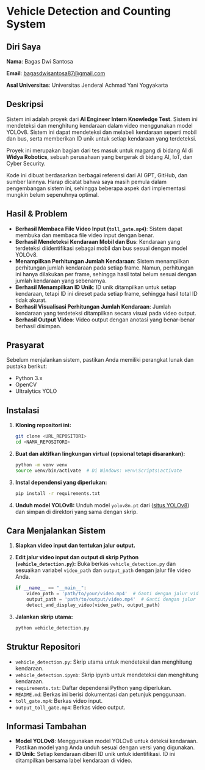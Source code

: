 # Vehicle Detection and Counting System

## Diri Saya
**Nama**: Bagas Dwi Santosa

**Email**: bagasdwisantosa87@gmail.com

**Asal Universitas**: Universitas Jenderal Achmad Yani Yogyakarta


## Deskripsi
Sistem ini adalah proyek dari **AI Engineer Intern Knowledge Test**. Sistem ini mendeteksi dan menghitung kendaraan dalam video menggunakan model YOLOv8. Sistem ini dapat mendeteksi dan melabeli kendaraan seperti mobil dan bus, serta memberikan ID unik untuk setiap kendaraan yang terdeteksi.

Proyek ini merupakan bagian dari tes masuk untuk magang di bidang AI di **Widya Robotics**, sebuah perusahaan yang bergerak di bidang AI, IoT, dan Cyber Security.

Kode ini dibuat berdasarkan berbagai referensi dari AI GPT, GitHub, dan sumber lainnya. Harap dicatat bahwa saya masih pemula dalam pengembangan sistem ini, sehingga beberapa aspek dari implementasi mungkin belum sepenuhnya optimal.

## Hasil & Problem
- **Berhasil Membaca File Video Input (`toll_gate.mp4`)**: Sistem dapat membuka dan membaca file video input dengan benar.
- **Berhasil Mendeteksi Kendaraan Mobil dan Bus**: Kendaraan yang terdeteksi diidentifikasi sebagai mobil dan bus sesuai dengan model YOLOv8.
- **Menampilkan Perhitungan Jumlah Kendaraan**: Sistem menampilkan perhitungan jumlah kendaraan pada setiap frame. Namun, perhitungan ini hanya dilakukan per frame, sehingga hasil total belum sesuai dengan jumlah kendaraan yang sebenarnya.
- **Berhasil Menampilkan ID Unik**: ID unik ditampilkan untuk setiap kendaraan, tetapi ID ini direset pada setiap frame, sehingga hasil total ID tidak akurat.
- **Berhasil Visualisasi Perhitungan Jumlah Kendaraan**: Jumlah kendaraan yang terdeteksi ditampilkan secara visual pada video output.
- **Berhasil Output Video**: Video output dengan anotasi yang benar-benar berhasil disimpan.


## Prasyarat
Sebelum menjalankan sistem, pastikan Anda memiliki perangkat lunak dan pustaka berikut:
- Python 3.x
- OpenCV
- Ultralytics YOLO

## Instalasi
1. **Kloning repositori ini:**
    ```bash
    git clone <URL_REPOSITORI>
    cd <NAMA_REPOSITORI>
    ```

2. **Buat dan aktifkan lingkungan virtual (opsional tetapi disarankan):**
    ```bash
    python -m venv venv
    source venv/bin/activate  # Di Windows: venv\Scripts\activate
    ```

3. **Instal dependensi yang diperlukan:**
    ```bash
    pip install -r requirements.txt
    ```

4. **Unduh model YOLOv8:**
   Unduh model `yolov8n.pt` dari ([situs YOLOv8](https://github.com/ultralytics/ultralytics)) dan simpan di direktori yang sama dengan skrip.

## Cara Menjalankan Sistem
1. **Siapkan video input dan tentukan jalur output.**

2. **Edit jalur video input dan output di skrip Python (`vehicle_detection.py`):**
    Buka berkas `vehicle_detection.py` dan sesuaikan variabel `video_path` dan `output_path` dengan jalur file video Anda.

    ```python
    if __name__ == "__main__":
        video_path = 'path/to/your/video.mp4'  # Ganti dengan jalur video input Anda
        output_path = 'path/to/output/video.mp4'  # Ganti dengan jalur video output yang diinginkan
        detect_and_display_video(video_path, output_path)
    ```

3. **Jalankan skrip utama:**
    ```bash
    python vehicle_detection.py
    ```

## Struktur Repositori
- `vehicle_detection.py`: Skrip utama untuk mendeteksi dan menghitung kendaraan.
- `vehicle_detection.ipynb`: Skrip ipynb untuk mendeteksi dan menghitung kendaraan.
- `requirements.txt`: Daftar dependensi Python yang diperlukan.
- `README.md`: Berkas ini berisi dokumentasi dan petunjuk penggunaan.
- `toll_gate.mp4`: Berkas video input.
- `output_toll_gate.mp4`: Berkas video output.

## Informasi Tambahan
- **Model YOLOv8**: Menggunakan model YOLOv8 untuk deteksi kendaraan. Pastikan model yang Anda unduh sesuai dengan versi yang digunakan.
- **ID Unik**: Setiap kendaraan diberi ID unik untuk identifikasi. ID ini ditampilkan bersama label kendaraan di video.
